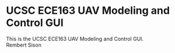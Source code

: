 # UCSC ECE163 UAV Modeling and Control GUI

This is the UCSC ECE163 UAV Modeling and Control GUI. 
<br>
Rembert Sison
